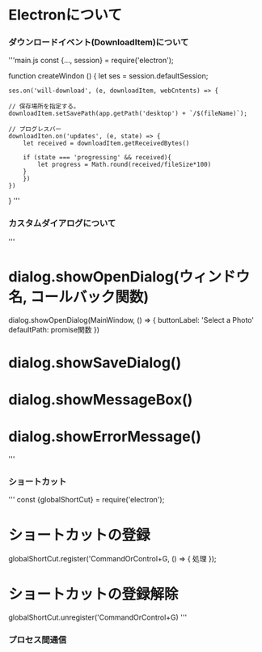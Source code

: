 # Electronについて
### ダウンロードイベント(DownloadItem)について
'''main.js
const {..., session} = require('electron');

function createWindon () {
    let ses = session.defaultSession;
    
    ses.on('will-download', (e, downloadItem, webCntents) => {
    
    // 保存場所を指定する。
    downloadItem.setSavePath(app.getPath('desktop') + `/$(fileName)`);
    
    // プログレスバー
    downloadIten.on('updates', (e, state) => {
        let received = downloadItem.getReceivedBytes()
        
        if (state === 'progressing' && received){
            let progress = Math.round(received/fileSize*100)
        }
        })
    })
}
'''

### カスタムダイアログについて
'''

# dialog.showOpenDialog(ウィンドウ名, コールバック関数)
dialog.showOpenDialog(MainWindow, () => {
    buttonLabel: 'Select a Photo'
    defaultPath: promise関数
})

# dialog.showSaveDialog()
# dialog.showMessageBox()
# dialog.showErrorMessage()

'''

### ショートカット
'''
const {globalShortCut}  = require('electron');

# ショートカットの登録
globalShortCut.register('CommandOrControl+G, () => {
    処理
});

# ショートカットの登録解除
globalShortCut.unregister('CommandOrControl+G)
'''

### プロセス間通信